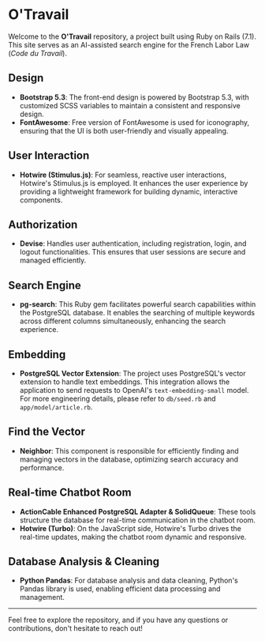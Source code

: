# O'Travail

Welcome to the **O'Travail** repository, a project built using Ruby on Rails (7.1). This site serves as an AI-assisted search engine for the French Labor Law (*Code du Travail*).

## Design
- **Bootstrap 5.3**: The front-end design is powered by Bootstrap 5.3, with customized SCSS variables to maintain a consistent and responsive design.
- **FontAwesome**: Free version of FontAwesome is used for iconography, ensuring that the UI is both user-friendly and visually appealing.

## User Interaction
- **Hotwire (Stimulus.js)**: For seamless, reactive user interactions, Hotwire's Stimulus.js is employed. It enhances the user experience by providing a lightweight framework for building dynamic, interactive components.

## Authorization
- **Devise**: Handles user authentication, including registration, login, and logout functionalities. This ensures that user sessions are secure and managed efficiently.

## Search Engine
- **pg-search**: This Ruby gem facilitates powerful search capabilities within the PostgreSQL database. It enables the searching of multiple keywords across different columns simultaneously, enhancing the search experience.

## Embedding
- **PostgreSQL Vector Extension**: The project uses PostgreSQL's vector extension to handle text embeddings. This integration allows the application to send requests to OpenAI's `text-embedding-small` model. For more engineering details, please refer to `db/seed.rb` and `app/model/article.rb`.

## Find the Vector
- **Neighbor**: This component is responsible for efficiently finding and managing vectors in the database, optimizing search accuracy and performance.

## Real-time Chatbot Room
- **ActionCable Enhanced PostgreSQL Adapter & SolidQueue**: These tools structure the database for real-time communication in the chatbot room. 
- **Hotwire (Turbo)**: On the JavaScript side, Hotwire's Turbo drives the real-time updates, making the chatbot room dynamic and responsive.

## Database Analysis & Cleaning
- **Python Pandas**: For database analysis and data cleaning, Python's Pandas library is used, enabling efficient data processing and management.

---

Feel free to explore the repository, and if you have any questions or contributions, don't hesitate to reach out!
